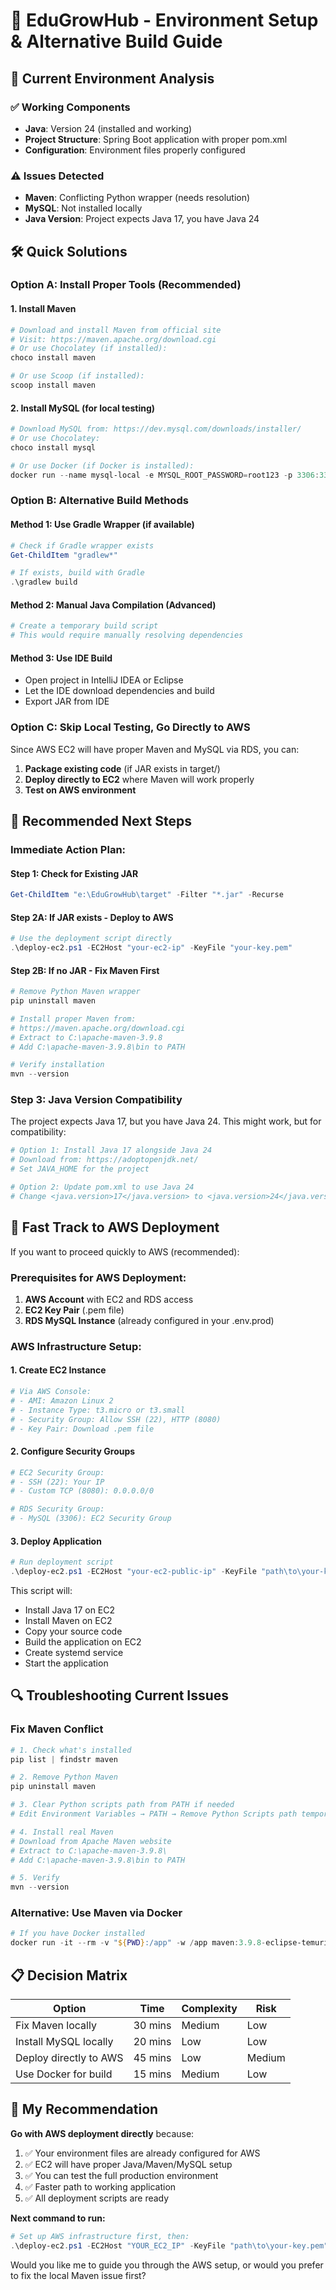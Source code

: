 # 🔧 EduGrowHub - Environment Setup & Alternative Build Guide

## 🚨 Current Environment Analysis

### ✅ **Working Components**
- **Java**: Version 24 (installed and working)
- **Project Structure**: Spring Boot application with proper pom.xml
- **Configuration**: Environment files properly configured

### ⚠️ **Issues Detected**
- **Maven**: Conflicting Python wrapper (needs resolution)
- **MySQL**: Not installed locally
- **Java Version**: Project expects Java 17, you have Java 24

## 🛠️ **Quick Solutions**

### **Option A: Install Proper Tools (Recommended)**

#### 1. Install Maven
```powershell
# Download and install Maven from official site
# Visit: https://maven.apache.org/download.cgi
# Or use Chocolatey (if installed):
choco install maven

# Or use Scoop (if installed):
scoop install maven
```

#### 2. Install MySQL (for local testing)
```powershell
# Download MySQL from: https://dev.mysql.com/downloads/installer/
# Or use Chocolatey:
choco install mysql

# Or use Docker (if Docker is installed):
docker run --name mysql-local -e MYSQL_ROOT_PASSWORD=root123 -p 3306:3306 -d mysql:8.0
```

### **Option B: Alternative Build Methods**

#### Method 1: Use Gradle Wrapper (if available)
```powershell
# Check if Gradle wrapper exists
Get-ChildItem "gradlew*"

# If exists, build with Gradle
.\gradlew build
```

#### Method 2: Manual Java Compilation (Advanced)
```powershell
# Create a temporary build script
# This would require manually resolving dependencies
```

#### Method 3: Use IDE Build
- Open project in IntelliJ IDEA or Eclipse
- Let the IDE download dependencies and build
- Export JAR from IDE

### **Option C: Skip Local Testing, Go Directly to AWS**

Since AWS EC2 will have proper Maven and MySQL via RDS, you can:

1. **Package existing code** (if JAR exists in target/)
2. **Deploy directly to EC2** where Maven will work properly
3. **Test on AWS environment**

## 🎯 **Recommended Next Steps**

### **Immediate Action Plan:**

#### **Step 1: Check for Existing JAR**
```powershell
Get-ChildItem "e:\EduGrowHub\target" -Filter "*.jar" -Recurse
```

#### **Step 2A: If JAR exists - Deploy to AWS**
```powershell
# Use the deployment script directly
.\deploy-ec2.ps1 -EC2Host "your-ec2-ip" -KeyFile "your-key.pem"
```

#### **Step 2B: If no JAR - Fix Maven First**
```powershell
# Remove Python Maven wrapper
pip uninstall maven

# Install proper Maven from:
# https://maven.apache.org/download.cgi
# Extract to C:\apache-maven-3.9.8
# Add C:\apache-maven-3.9.8\bin to PATH

# Verify installation
mvn --version
```

### **Step 3: Java Version Compatibility**
The project expects Java 17, but you have Java 24. This might work, but for compatibility:

```powershell
# Option 1: Install Java 17 alongside Java 24
# Download from: https://adoptopenjdk.net/
# Set JAVA_HOME for the project

# Option 2: Update pom.xml to use Java 24
# Change <java.version>17</java.version> to <java.version>24</java.version>
```

## 🚀 **Fast Track to AWS Deployment**

If you want to proceed quickly to AWS (recommended):

### **Prerequisites for AWS Deployment:**
1. **AWS Account** with EC2 and RDS access
2. **EC2 Key Pair** (.pem file)
3. **RDS MySQL Instance** (already configured in your .env.prod)

### **AWS Infrastructure Setup:**

#### **1. Create EC2 Instance**
```bash
# Via AWS Console:
# - AMI: Amazon Linux 2
# - Instance Type: t3.micro or t3.small
# - Security Group: Allow SSH (22), HTTP (8080)
# - Key Pair: Download .pem file
```

#### **2. Configure Security Groups**
```bash
# EC2 Security Group:
# - SSH (22): Your IP
# - Custom TCP (8080): 0.0.0.0/0

# RDS Security Group:  
# - MySQL (3306): EC2 Security Group
```

#### **3. Deploy Application**
```powershell
# Run deployment script
.\deploy-ec2.ps1 -EC2Host "your-ec2-public-ip" -KeyFile "path\to\your-key.pem"
```

This script will:
- Install Java 17 on EC2
- Install Maven on EC2  
- Copy your source code
- Build the application on EC2
- Create systemd service
- Start the application

## 🔍 **Troubleshooting Current Issues**

### **Fix Maven Conflict**
```powershell
# 1. Check what's installed
pip list | findstr maven

# 2. Remove Python Maven
pip uninstall maven

# 3. Clear Python scripts path from PATH if needed
# Edit Environment Variables → PATH → Remove Python Scripts path temporarily

# 4. Install real Maven
# Download from Apache Maven website
# Extract to C:\apache-maven-3.9.8\
# Add C:\apache-maven-3.9.8\bin to PATH

# 5. Verify
mvn --version
```

### **Alternative: Use Maven via Docker**
```powershell
# If you have Docker installed
docker run -it --rm -v "${PWD}:/app" -w /app maven:3.9.8-eclipse-temurin-17 mvn clean package
```

## 📋 **Decision Matrix**

| Option | Time | Complexity | Risk |
|--------|------|------------|------|
| Fix Maven locally | 30 mins | Medium | Low |
| Install MySQL locally | 20 mins | Low | Low |
| Deploy directly to AWS | 45 mins | Low | Medium |
| Use Docker for build | 15 mins | Medium | Low |

## 🎯 **My Recommendation**

**Go with AWS deployment directly** because:

1. ✅ Your environment files are already configured for AWS
2. ✅ EC2 will have proper Java/Maven/MySQL setup
3. ✅ You can test the full production environment
4. ✅ Faster path to working application
5. ✅ All deployment scripts are ready

**Next command to run:**
```powershell
# Set up AWS infrastructure first, then:
.\deploy-ec2.ps1 -EC2Host "YOUR_EC2_IP" -KeyFile "path\to\your-key.pem"
```

Would you like me to guide you through the AWS setup, or would you prefer to fix the local Maven issue first?
